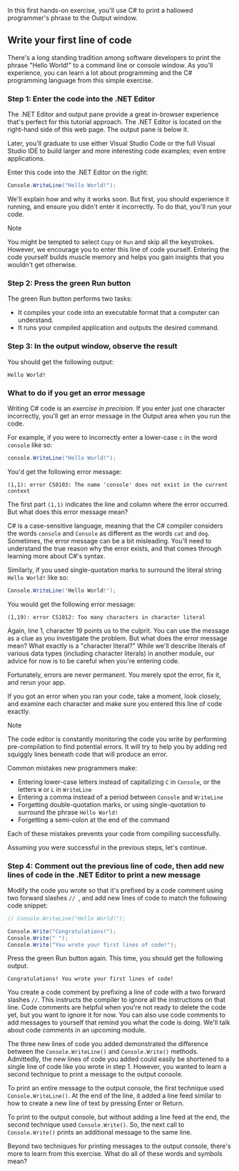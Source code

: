 In this first hands-on exercise, you'll use C# to print a hallowed programmer's phrase to the Output window.

## Write your first line of code

There's a long standing tradition among software developers to print the phrase "Hello World!" to a command line or console window. As you'll experience, you can learn a lot about programming and the C# programming language from this simple exercise.

### Step 1: Enter the code into the .NET Editor

The .NET Editor and output pane provide a great in-browser experience that's perfect for this tutorial approach. The .NET Editor is located on the right-hand side of this web page. The output pane is below it.

Later, you'll graduate to use either Visual Studio Code or the full Visual Studio IDE to build larger and more interesting code examples; even entire applications.

Enter this code into the .NET Editor on the right:

````c#
Console.WriteLine("Hello World!");
````

We'll explain how and why it works soon. But first, you should experience it running, and ensure you didn't enter it incorrectly. To do that, you'll run your code.

> [!NOTE] 
> You might be tempted to select `Copy` or `Run` and skip all the keystrokes. However, we encourage you to enter this line of code yourself. Entering the code yourself builds muscle memory and helps you gain insights that you wouldn't get otherwise.

### Step 2: Press the green Run button

The green Run button performs two tasks:

- It compiles your code into an executable format that a computer can understand.
- It runs your compiled application and outputs the desired command.

### Step 3: In the output window, observe the result

You should get the following output:

```Output
Hello World!
```

### What to do if you get an error message

Writing C# code is an *exercise in precision*. If you enter just one character incorrectly, you'll get an error message in the Output area when you run the code.

For example, if you were to incorrectly enter a lower-case `c` in the word `console` like so:

```c#
console.WriteLine("Hello World!");
```

You'd get the following error message:

```Output
(1,1): error CS0103: The name 'console' does not exist in the current context
```

The first part `(1,1)` indicates the line and column where the error occurred. But what does this error message mean?

C# is a case-sensitive language, meaning that the C# compiler considers the words `console` and `Console` as different as the words `cat` and `dog`. Sometimes, the error message can be a bit misleading. You'll need to understand the true reason why the error exists, and that comes through learning more about C#'s syntax.

Similarly, if you used single-quotation marks to surround the literal string `Hello World!` like so:

```c#
Console.WriteLine('Hello World!');
```

You would get the following error message:

```Output
(1,19): error CS1012: Too many characters in character literal
```

Again, line 1, character 19 points us to the culprit. You can use the message as a clue as you investigate the problem. But what does the error message mean? What exactly is a "character literal?" While we'll describe literals of various data types (including character literals) in another module, our advice for now is to be careful when you're entering code.

Fortunately, errors are never permanent. You merely spot the error, fix it, and rerun your app.

If you got an error when you ran your code, take a moment, look closely, and examine each character and make sure you entered this line of code exactly.

> [!NOTE]
> The code editor is constantly monitoring the code you write by performing pre-compilation to find potential errors. It will try to help you by adding red squiggly lines beneath code that will produce an error.

Common mistakes new programmers make:

- Entering lower-case letters instead of capitalizing `C` in `Console`, or the letters `W` or `L` in `WriteLine`
- Entering a comma instead of a period between `Console` and `WriteLine`
- Forgetting double-quotation marks, or using single-quotation to surround the phrase `Hello World!`
- Forgetting a semi-colon at the end of the command

Each of these mistakes prevents your code from compiling successfully.

Assuming you were successful in the previous steps, let's continue.

### Step 4: Comment out the previous line of code, then add new lines of code in the .NET Editor to print a new message

Modify the code you wrote so that it's prefixed by a code comment using two forward slashes `// `, and add new lines of code to match the following code snippet:

```c#
// Console.WriteLine("Hello World!");

Console.Write("Congratulations!");
Console.Write(" ");
Console.Write("You wrote your first lines of code!");
```

Press the green Run button again. This time, you should get the following output.

```Output
Congratulations! You wrote your first lines of code!
```

You create a code comment by prefixing a line of code with a two forward slashes `//`. This instructs the compiler to ignore all the instructions on that line. Code comments are helpful when you're not ready to delete the code yet, but you want to ignore it for now. You can also use code comments to add messages to yourself that remind you what the code is doing. We'll talk about code comments in an upcoming module.

The three new lines of code you added demonstrated the difference between the `Console.WriteLine()` and `Console.Write()` methods. Admittedly, the new lines of code you added could easily be shortened to a single line of code like you wrote in step 1. However, you wanted to learn a second technique to print a message to the output console.

To print an entire message to the output console, the first technique used `Console.WriteLine()`. At the end of the line, it added a line feed similar to how to create a new line of text by pressing Enter or Return.

To print to the output console, but without adding a line feed at the end, the second technique used `Console.Write()`. So, the next call to `Console.Write()` prints an additional message to the same line.

Beyond two techniques for printing messages to the output console, there's more to learn from this exercise. What do all of these words and symbols mean?